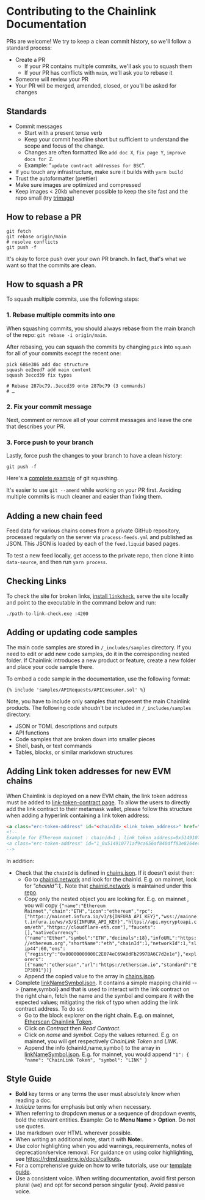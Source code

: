 # Contributing to the Chainlink Documentation

PRs are welcome! We try to keep a clean commit history, so we'll follow a standard process:

- Create a PR
  - If your PR contains multiple commits, we'll ask you to squash them
  - If your PR has conflicts with `main`, we'll ask you to rebase it
- Someone will review your PR
- Your PR will be merged, amended, closed, or you'll be asked for changes

## Standards

- Commit messages
  - Start with a present tense verb
  - Keep your commit headline short but sufficient to understand the scope and focus of the change.
  - Changes are often formatted like `add doc X`, `fix page Y`, `improve docs for Z`.
  - Example: "`update contract addresses for BSC`".
- If you touch any infrastructure, make sure it builds with `yarn build`
- Trust the autoformatter (prettier)
- Make sure images are optimized and compressed
- Keep images < 20kb whenever possible to keep the site fast and the repo small (try [trimage](https://trimage.org/))

## How to rebase a PR

```shell
git fetch
git rebase origin/main
# resolve conflicts
git push -f
```

It's okay to force push over your own PR branch. In fact, that's what we want so that the commits are clean.

## How to squash a PR

To squash multiple commits, use the following steps:

### 1. Rebase multiple commits into one

When squashing commits, you should always rebase from the main branch of the repo: `git rebase -i origin/main`.

After rebasing, you can squash the commits by changing `pick` into `squash` for all of your commits except the recent one:

```shell
pick 686e386 add doc structure
squash ee2eed7 add main content
squash 3eccd39 fix typos

# Rebase 287bc79..3eccd39 onto 287bc79 (3 commands)
# …
```

### 2. Fix your commit message

Next, comment or remove all of your commit messages and leave the one that describes your PR.

### 3. Force push to your branch

Lastly, force push the changes to your branch to have a clean history:

```shell
git push -f
```

Here's a [complete example](https://twitter.com/stephenfluin/status/1009904095073718275) of git squashing.

It's easier to use `git --amend` while working on your PR first. Avoiding multiple commits is much cleaner and easier than fixing them.

## Adding a new chain feed

Feed data for various chains comes from a private GitHub repository, processed regularly on the server via `process-feeds.yml` and published as JSON. This JSON is loaded by each of the `feed.liquid` based pages.

To test a new feed locally, get access to the private repo, then clone it into `data-source`, and then run `yarn process`.

## Checking Links

To check the site for broken links, [install `linkcheck`](https://github.com/filiph/linkcheck/), serve the site locally and point to the executable in the command below and run:

```
./path-to-link-check.exe :4200
```

## Adding or updating code samples

The main code samples are stored in `/_includes/samples` directory. If you need to edit or add new code samples, do it in the corresponding nested folder. If Chainlink introduces a new product or feature, create a new folder and place your code sample there.

To embed a code sample in the documentation, use the following format:

```solidity Kovan
{% include 'samples/APIRequests/APIConsumer.sol' %}
```

Note, you have to include only samples that represent the main Chainlink products. The following code shoudn't be included in `/_includes/samples` directory:

- JSON or TOML descriptions and outputs
- API functions
- Code samples that are broken down into smaller pieces
- Shell, bash, or text commands
- Tables, blocks, or similar markdown structures

## Adding Link token addresses for new EVM chains

When Chainlink is deployed on a new EVM chain, the link token address must be added to [link-token-contract page](./docs/Developer%20Reference/link-token-contracts.md).
To allow the users to directly add the link contract to their metamask wallet, please follow this structure when adding a hyperlink containing a link token address:

```html
<a class="erc-token-address" id="<chainId>_<link_token_address>" href="<block_explorer_url>">`<link_token_address>`</a>
<!--
Example for EThereum mainnet : chainid=1 ; link_token_address=0x514910771af9ca656af840dff83e8264ecf986ca ; block_explorer_url=https://etherscan.io/token/0x514910771af9ca656af840dff83e8264ecf986ca
<a class="erc-token-address" id="1_0x514910771af9ca656af840dff83e8264ecf986ca" href="https://etherscan.io/token/0x514910771af9ca656af840dff83e8264ecf986ca">`0x514910771af9ca656af840dff83e8264ecf986ca`</a>
-->

```

In addition:

- Check that the `chainId` is defined in [chains.json](./_src/reference/chains.json). If it doesn't exist then:
  - Go to [chainid.network](https://chainid.network/chains.json) and look for the chainId. E.g. on mainnet, look for _"chainId":1,_. Note that [chainid.network](https://chainid.network/chains.json) is maintained under this [repo](https://github.com/ethereum-lists/chains).
  - Copy only the nested object you are looking for. E.g. on mainnet , you will copy `{"name":"Ethereum Mainnet","chain":"ETH","icon":"ethereum","rpc":["https://mainnet.infura.io/v3/${INFURA_API_KEY}","wss://mainnet.infura.io/ws/v3/${INFURA_API_KEY}","https://api.mycryptoapi.com/eth","https://cloudflare-eth.com"],"faucets":[],"nativeCurrency":{"name":"Ether","symbol":"ETH","decimals":18},"infoURL":"https://ethereum.org","shortName":"eth","chainId":1,"networkId":1,"slip44":60,"ens":{"registry":"0x00000000000C2E074eC69A0dFb2997BA6C7d2e1e"},"explorers":[{"name":"etherscan","url":"https://etherscan.io","standard":"EIP3091"}]}`
  - Append the copied value to the array in [chains.json](./_src/reference/chains.json).
- Complete [linkNameSymbol.json](./_src/reference/linkNameSymbol.json). It contains a simple mapping chainId --> {name,symbol} and that is used to interact with the link contract on the right chain, fetch the name and the symbol and compare it with the expected values; mitigating the risk of typo when adding the link contract address. To do so:
  - Go to the block explorer on the right chain. E.g. on mainnet, [Etherscan Chainlink Token](https://etherscan.io/token/0x514910771af9ca656af840dff83e8264ecf986ca).
  - Click on _Contract_ then _Read Contract_.
  - Click on _name_ and _symbol_. Copy the values returned. E.g. on mainnet, you will get respectively _ChainLink Token_ and _LINK_.
  - Append the info (chainId,name,symbol) to the array in [linkNameSymbol.json](./_src/reference/linkNameSymbol.json). E.g. for mainnet, you would append `"1": { "name": "ChainLink Token", "symbol": "LINK" }`

## Style Guide

- **Bold** key terms or any terms the user must absolutely know when reading a doc.
- _Italicize_ terms for emphasis but only when necessary.
- When referring to dropdown menus or a sequence of dropdown events, bold the relevant entities. Example: Go to **Menu Name** > **Option**. Do not use quotes.
- Use markdown over HTML wherever possible.
- When writing an additional note, start it with **Note:**.
- Use color highlighting when you add warnings, requirements, notes of deprecation/service removal. For guidance on using color highlighting, see https://rdmd.readme.io/docs/callouts.
- For a comprehensive guide on how to write tutorials, use our [template guide](/TEMPLATE.md).
- Use a consistent voice. When writing documentation, avoid first person plural (we) and opt for second person singular (you). Avoid passive voice.
